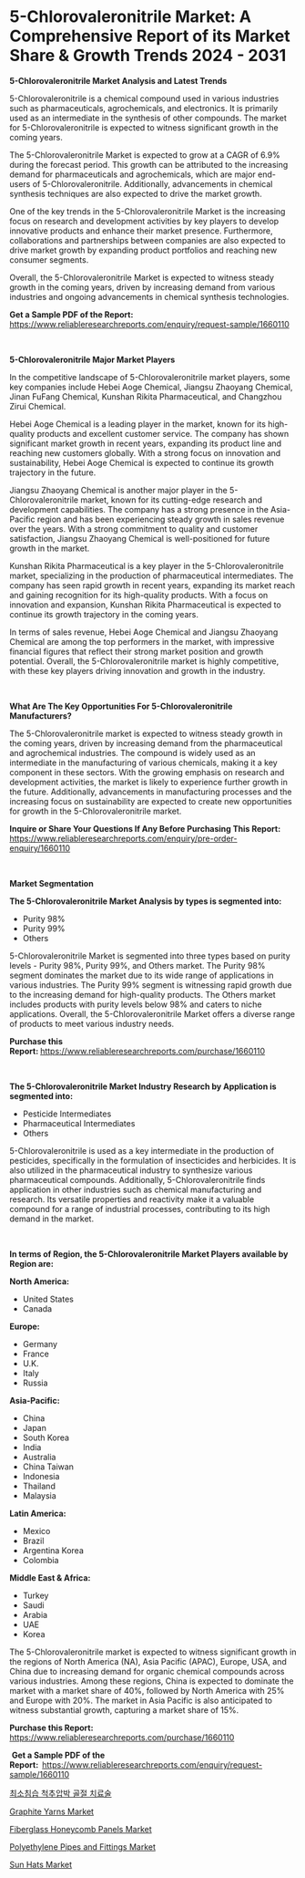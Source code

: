 <p><h1>5-Chlorovaleronitrile Market: A Comprehensive Report of its Market Share & Growth Trends 2024 - 2031</h1></p><p><strong>5-Chlorovaleronitrile Market Analysis and Latest Trends</strong></p>
<p><p>5-Chlorovaleronitrile is a chemical compound used in various industries such as pharmaceuticals, agrochemicals, and electronics. It is primarily used as an intermediate in the synthesis of other compounds. The market for 5-Chlorovaleronitrile is expected to witness significant growth in the coming years.</p><p>The 5-Chlorovaleronitrile Market is expected to grow at a CAGR of 6.9% during the forecast period. This growth can be attributed to the increasing demand for pharmaceuticals and agrochemicals, which are major end-users of 5-Chlorovaleronitrile. Additionally, advancements in chemical synthesis techniques are also expected to drive the market growth.</p><p>One of the key trends in the 5-Chlorovaleronitrile Market is the increasing focus on research and development activities by key players to develop innovative products and enhance their market presence. Furthermore, collaborations and partnerships between companies are also expected to drive market growth by expanding product portfolios and reaching new consumer segments.</p><p>Overall, the 5-Chlorovaleronitrile Market is expected to witness steady growth in the coming years, driven by increasing demand from various industries and ongoing advancements in chemical synthesis technologies.</p></p>
<p><strong>Get a Sample PDF of the Report:&nbsp;</strong> <a href="https://www.reliableresearchreports.com/enquiry/request-sample/1660110">https://www.reliableresearchreports.com/enquiry/request-sample/1660110</a></p>
<p>&nbsp;</p>
<p><strong>5-Chlorovaleronitrile Major Market Players</strong></p>
<p><p>In the competitive landscape of 5-Chlorovaleronitrile market players, some key companies include Hebei Aoge Chemical, Jiangsu Zhaoyang Chemical, Jinan FuFang Chemical, Kunshan Rikita Pharmaceutical, and Changzhou Zirui Chemical. </p><p>Hebei Aoge Chemical is a leading player in the market, known for its high-quality products and excellent customer service. The company has shown significant market growth in recent years, expanding its product line and reaching new customers globally. With a strong focus on innovation and sustainability, Hebei Aoge Chemical is expected to continue its growth trajectory in the future.</p><p>Jiangsu Zhaoyang Chemical is another major player in the 5-Chlorovaleronitrile market, known for its cutting-edge research and development capabilities. The company has a strong presence in the Asia-Pacific region and has been experiencing steady growth in sales revenue over the years. With a strong commitment to quality and customer satisfaction, Jiangsu Zhaoyang Chemical is well-positioned for future growth in the market.</p><p>Kunshan Rikita Pharmaceutical is a key player in the 5-Chlorovaleronitrile market, specializing in the production of pharmaceutical intermediates. The company has seen rapid growth in recent years, expanding its market reach and gaining recognition for its high-quality products. With a focus on innovation and expansion, Kunshan Rikita Pharmaceutical is expected to continue its growth trajectory in the coming years.</p><p>In terms of sales revenue, Hebei Aoge Chemical and Jiangsu Zhaoyang Chemical are among the top performers in the market, with impressive financial figures that reflect their strong market position and growth potential. Overall, the 5-Chlorovaleronitrile market is highly competitive, with these key players driving innovation and growth in the industry.</p></p>
<p>&nbsp;</p>
<p><strong>What Are The Key Opportunities For 5-Chlorovaleronitrile Manufacturers?</strong></p>
<p><p>The 5-Chlorovaleronitrile market is expected to witness steady growth in the coming years, driven by increasing demand from the pharmaceutical and agrochemical industries. The compound is widely used as an intermediate in the manufacturing of various chemicals, making it a key component in these sectors. With the growing emphasis on research and development activities, the market is likely to experience further growth in the future. Additionally, advancements in manufacturing processes and the increasing focus on sustainability are expected to create new opportunities for growth in the 5-Chlorovaleronitrile market.</p></p>
<p><strong>Inquire or Share Your Questions If Any Before Purchasing This Report:</strong> <a href="https://www.reliableresearchreports.com/enquiry/pre-order-enquiry/1660110">https://www.reliableresearchreports.com/enquiry/pre-order-enquiry/1660110</a></p>
<p>&nbsp;</p>
<p><strong>Market Segmentation</strong></p>
<p><strong>The 5-Chlorovaleronitrile Market Analysis by types is segmented into:</strong></p>
<p><ul><li>Purity 98%</li><li>Purity 99%</li><li>Others</li></ul></p>
<p><p>5-Chlorovaleronitrile Market is segmented into three types based on purity levels - Purity 98%, Purity 99%, and Others market. The Purity 98% segment dominates the market due to its wide range of applications in various industries. The Purity 99% segment is witnessing rapid growth due to the increasing demand for high-quality products. The Others market includes products with purity levels below 98% and caters to niche applications. Overall, the 5-Chlorovaleronitrile Market offers a diverse range of products to meet various industry needs.</p></p>
<p><strong>Purchase this Report:&nbsp;</strong><a href="https://www.reliableresearchreports.com/purchase/1660110">https://www.reliableresearchreports.com/purchase/1660110</a></p>
<p>&nbsp;</p>
<p><strong>The 5-Chlorovaleronitrile Market Industry Research by Application is segmented into:</strong></p>
<p><ul><li>Pesticide Intermediates</li><li>Pharmaceutical Intermediates</li><li>Others</li></ul></p>
<p><p>5-Chlorovaleronitrile is used as a key intermediate in the production of pesticides, specifically in the formulation of insecticides and herbicides. It is also utilized in the pharmaceutical industry to synthesize various pharmaceutical compounds. Additionally, 5-Chlorovaleronitrile finds application in other industries such as chemical manufacturing and research. Its versatile properties and reactivity make it a valuable compound for a range of industrial processes, contributing to its high demand in the market.</p></p>
<p>&nbsp;</p>
<p><strong>In terms of Region, the 5-Chlorovaleronitrile Market Players available by Region are:</strong></p>
<p>
    <p> <strong> North America: </strong>
        <ul>
            <li>United States</li>
            <li>Canada</li>
        </ul>
        </p> 
    <p> <strong> Europe: </strong>
        <ul>
            <li>Germany</li>
            <li>France</li>
            <li>U.K.</li>
            <li>Italy</li>
            <li>Russia</li>
        </ul>
        </p> 
    <p> <strong> Asia-Pacific: </strong>
        <ul>
            <li>China</li>
            <li>Japan</li>
            <li>South Korea</li>
            <li>India</li>
            <li>Australia</li>
            <li>China Taiwan</li>
            <li>Indonesia</li>
            <li>Thailand</li>
            <li>Malaysia</li>
        </ul>
        </p> 
    <p> <strong> Latin America: </strong>
        <ul>
            <li>Mexico</li>
            <li>Brazil</li>
            <li>Argentina Korea</li>
            <li>Colombia</li>
        </ul>
        </p> 
    <p> <strong> Middle East & Africa: </strong>
        <ul>
            <li>Turkey</li>
            <li>Saudi</li>
            <li>Arabia</li>
            <li>UAE</li>
            <li>Korea</li>
        </ul>
    </p>
    </p>
<p><p>The 5-Chlorovaleronitrile market is expected to witness significant growth in the regions of North America (NA), Asia Pacific (APAC), Europe, USA, and China due to increasing demand for organic chemical compounds across various industries. Among these regions, China is expected to dominate the market with a market share of 40%, followed by North America with 25% and Europe with 20%. The market in Asia Pacific is also anticipated to witness substantial growth, capturing a market share of 15%.</p></p>
<p><strong>Purchase this Report: </strong><a href="https://www.reliableresearchreports.com/purchase/1660110">https://www.reliableresearchreports.com/purchase/1660110</a></p>
<p>&nbsp;<strong>Get a Sample PDF of the Report:&nbsp;&nbsp;</strong><a href="https://www.reliableresearchreports.com/enquiry/request-sample/1660110">https://www.reliableresearchreports.com/enquiry/request-sample/1660110</a></p>
<p><strong></strong></p>
<p><p><a href="https://github.com/crfsywufhm81415/Market-Research-Report-List-1/blob/main/3334729185460.md">최소침습 척추압박 골절 치료술</a></p><p><a href="https://circular-yam-9b9.notion.site/Graphite-Yarns-Market-Size-Global-Industry-Overview-Market-Segmentation-and-Forecast-2024-to-2031-e54c441cbf724487b759e9cb53d3dcb0">Graphite Yarns Market</a></p><p><a href="https://cedar-agate-3da.notion.site/Fiberglass-Honeycomb-Panels-Market-Size-2024-2031-Global-Industrial-Analysis-Key-Geographical-Reg-616831d64bbb414bbc5d0bcc8d1e50ac">Fiberglass Honeycomb Panels Market</a></p><p><a href="https://view.publitas.com/reportprime-1/polyethylene-pipes-and-fittings-market-size-and-growth-market-segmentation-regional-and-country-breakdowns-and-market-trends-for-period-from-2024-2031/">Polyethylene Pipes and Fittings Market</a></p><p><a href="https://view.publitas.com/reportprime-1/global-sun-hats-market-size-and-market-trends-insights-and-projections-from-2024-to-2031/">Sun Hats Market</a></p></p>